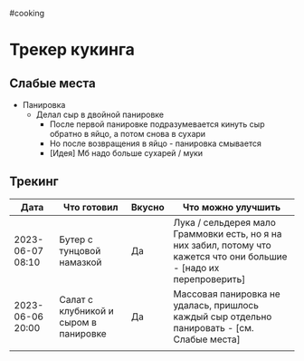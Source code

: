 #cooking

# Трекер кукинга

## Слабые места 

- Панировка
	- Делал сыр в двойной панировке
		- После первой панировке подразумевается кинуть сыр обратно в яйцо, а потом снова в сухари
		- Но после возвращения в яйцо - панировка смывается
		- [Идея] Мб надо больше сухарей / муки

## Трекинг

| Дата             | Что готовил                           | Вкусно | Что можно улучшить                                                                                                       |
| ---------------- | ------------------------------------- | ------ | ------------------------------------------------------------------------------------------------------------------------ |
| 2023-06-07 08:10 | Бутер с тунцовой намазкой             | Да     | Лука / сельдерея мало<br>Граммовки есть, но я на них забил, потому что кажется что они большие - [надо их перепроверить] |
| 2023-06-06 20:00 | Салат с клубникой и сыром в панировке | Да     | Массовая панировка не удалась, пришлось каждый сыр отдельно панировать - [см. Слабые места]                              |
|                  |                                       |        |                                                                                                                          |
